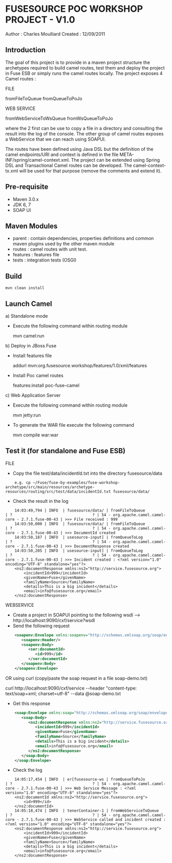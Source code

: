 # FUSESOURCE POC WORKSHOP PROJECT - V1.0

Author : Charles Moulliard
Created : 12/09/2011

## Introduction

The goal of this project is to provide in a maven project structure the archetypes required to build camel routes, test them and deploy the project
in Fuse ESB or simply runs the camel routes locally. The project exposes 4 Camel routes :

FILE

fromFileToQueue
fromQueueToPoJo

WEB SERVICE

fromWebServiceToWsQueue
fromWsQueueToPoJo

where the 2 first can be use to copy a file in a directory and consulting the result into the log of the console. The other group of camel routes
exposes a WebService that we can reach using SOAPUI.

The routes have been defined using Java DSL but the definition of the camel endpoints/URI and context is defined in the file META-INF/spring/camel-context.xml.
The project can be extended using Spring DSL and Transactional Camel routes can be developed. The camel-context-tx.xml will be used for that purpose (remove the comments
and extend it).

## Pre-requisite

* Maven 3.0.x
* JDK 6, 7
* SOAP UI

## Maven Modules

* parent : contain dependencies, properties definitions and common maven plugins used by the other maven module
* routes : camel routes with unit test.
* features : features file
* tests : integration tests (OSGI)

## Build

    mvn clean install

## Launch Camel

a) Standalone mode

* Execute the following command within routing module

    mvn camel:run

b) Deploy in JBoss Fuse

* Install features file

    addurl mvn:org.fusesource.workshop/features/1.0/xml/features

* Install Poc camel routes

    features:install poc-fuse-camel

c) Web Application Server

* Execute the following command within routing module

    mvn jetty:run

* To generate the WAR file execute the following command

    mvn compile war:war

## Test it (for standalone and Fuse ESB)

FILE

* Copy the file test/data/incidentId.txt into the directory fusesource/data

````text
    e.g. cp ~/Fuse/fuse-by-examples/fuse-workshop-archetype/src/main/resources/archetype-resources/routing/src/test/data/incidentId.txt fusesource/data/
````

* Check the result in the log

````text
    14:03:49,794 | INFO  | fusesource/data/ | fromFileToQueue                  | ?                                   ? | 54 - org.apache.camel.camel-core - 2.7.1.fuse-00-43 | >>> File received : 999
    14:03:50,000 | INFO  | fusesource/data/ | fromFileToQueue                  | ?                                   ? | 54 - org.apache.camel.camel-core - 2.7.1.fuse-00-43 | >>> DocumentId created
    14:03:50,187 | INFO  | usesource-input] | fromQueueToLog                   | ?                                   ? | 54 - org.apache.camel.camel-core - 2.7.1.fuse-00-43 | >>> DocumentResponse created
    14:03:50,205 | INFO  | usesource-input] | fromQueueToLog                   | ?                                   ? | 54 - org.apache.camel.camel-core - 2.7.1.fuse-00-43 | >>> Incident created : <?xml version="1.0" encoding="UTF-8" standalone="yes"?>
    <ns2:documentResponse xmlns:ns2="http://service.fusesource.org">
        <incidentId>999</incidentId>
        <givenName>Fuse</givenName>
        <familyName>Source</familyName>
        <details>This is a big incident</details>
        <email>info@fusesource.org</email>
    </ns2:documentResponse>
````

WEBSERVICE

* Create a project in SOAPUI pointing to the following wsdl --> http://localhost:9090/cxf/service?wsdl
* Send the following request

````xml
    <soapenv:Envelope xmlns:soapenv="http://schemas.xmlsoap.org/soap/envelope/" xmlns:ser="http://service.fusesource.org">
       <soapenv:Header/>
       <soapenv:Body>
          <ser:documentId>
             <id>999</id>
          </ser:documentId>
       </soapenv:Body>
    </soapenv:Envelope>
````
OR using curl (copy/paste the soap request in a file soap-demo.txt)

curl http://localhost:9090/cxf/service --header "content-type: text/soap+xml; charset=utf-8" --data @soap-demo.txt


* Get this response

````xml
    <soap:Envelope xmlns:soap="http://schemas.xmlsoap.org/soap/envelope/">
       <soap:Body>
          <ns2:documentResponse xmlns:ns2="http://service.fusesource.org">
             <incidentId>999</incidentId>
             <givenName>Fuse</givenName>
             <familyName>Source</familyName>
             <details>This is a big incident</details>
             <email>info@fusesource.org</email>
          </ns2:documentResponse>
       </soap:Body>
    </soap:Envelope>
````
* Check the log

````
    14:05:17,454 | INFO  | er[fusesource-ws | fromQueueToPoJo                  | ?                                   ? | 54 - org.apache.camel.camel-core - 2.7.1.fuse-00-43 | >>> Web Service Message : <?xml version="1.0" encoding="UTF-8" standalone="yes"?>
    <ns2:documentId xmlns:ns2="http://service.fusesource.org">
        <id>999</id>
    </ns2:documentId>
    14:05:18,474 | INFO  | tenerContainer-1 | fromWebServiceToQueue            | ?                                   ? | 54 - org.apache.camel.camel-core - 2.7.1.fuse-00-43 | >>> WebService called and incident created : <?xml version="1.0" encoding="UTF-8" standalone="yes"?>
    <ns2:documentResponse xmlns:ns2="http://service.fusesource.org">
        <incidentId>999</incidentId>
        <givenName>Fuse</givenName>
        <familyName>Source</familyName>
        <details>This is a big incident</details>
        <email>info@fusesource.org</email>
    </ns2:documentResponse>
````

